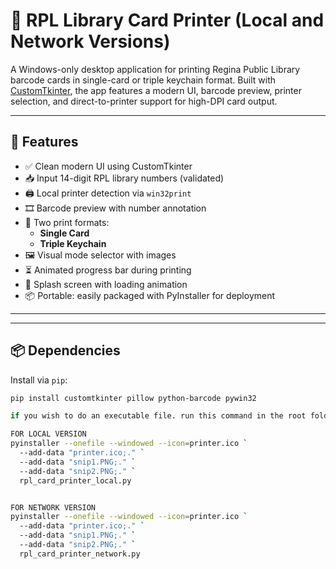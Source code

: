 # 📇 RPL Library Card Printer (Local and Network Versions)

A Windows-only desktop application for printing Regina Public Library barcode cards in single-card or triple keychain format. Built with [CustomTkinter](https://github.com/TomSchimansky/CustomTkinter), the app features a modern UI, barcode preview, printer selection, and direct-to-printer support for high-DPI card output.

---

## 🎯 Features

- ✅ Clean modern UI using CustomTkinter
- 📥 Input 14-digit RPL library numbers (validated)
- 🖨️ Local printer detection via `win32print`
- 🎞️ Barcode preview with number annotation
- 🔘 Two print formats:
  - **Single Card**
  - **Triple Keychain**
- 🖼️ Visual mode selector with images
- ⏳ Animated progress bar during printing
- 📎 Splash screen with loading animation
- 📦 Portable: easily packaged with PyInstaller for deployment

---


---

## 📦 Dependencies

Install via `pip`:

```bash
pip install customtkinter pillow python-barcode pywin32

if you wish to do an executable file. run this command in the root folder

FOR LOCAL VERSION
pyinstaller --onefile --windowed --icon=printer.ico `
  --add-data "printer.ico;." `
  --add-data "snip1.PNG;." `
  --add-data "snip2.PNG;." `
  rpl_card_printer_local.py 


FOR NETWORK VERSION
pyinstaller --onefile --windowed --icon=printer.ico `
  --add-data "printer.ico;." `
  --add-data "snip1.PNG;." `
  --add-data "snip2.PNG;." `
  rpl_card_printer_network.py 